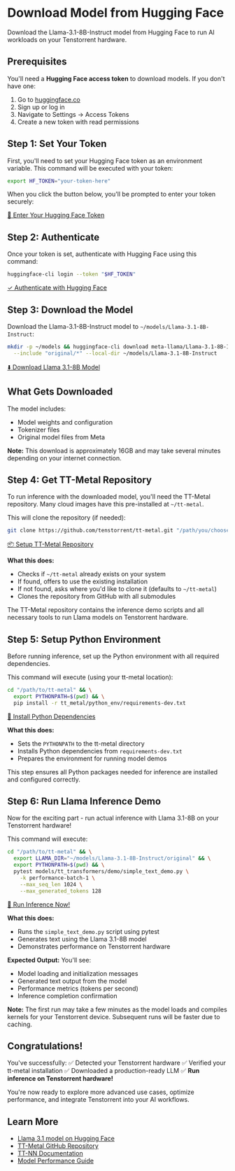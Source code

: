 # Download Model from Hugging Face

Download the Llama-3.1-8B-Instruct model from Hugging Face to run AI workloads on your Tenstorrent hardware.

## Prerequisites

You'll need a **Hugging Face access token** to download models. If you don't have one:

1. Go to [huggingface.co](https://huggingface.co)
2. Sign up or log in
3. Navigate to Settings → Access Tokens
4. Create a new token with read permissions

## Step 1: Set Your Token

First, you'll need to set your Hugging Face token as an environment variable. This command will be executed with your token:

```bash
export HF_TOKEN="your-token-here"
```

When you click the button below, you'll be prompted to enter your token securely:

[🔑 Enter Your Hugging Face Token](command:tenstorrent.setHuggingFaceToken)

## Step 2: Authenticate

Once your token is set, authenticate with Hugging Face using this command:

```bash
huggingface-cli login --token "$HF_TOKEN"
```

[✓ Authenticate with Hugging Face](command:tenstorrent.loginHuggingFace)

## Step 3: Download the Model

Download the Llama-3.1-8B-Instruct model to `~/models/Llama-3.1-8B-Instruct`:

```bash
mkdir -p ~/models && huggingface-cli download meta-llama/Llama-3.1-8B-Instruct \
  --include "original/*" --local-dir ~/models/Llama-3.1-8B-Instruct
```

[⬇️ Download Llama 3.1-8B Model](command:tenstorrent.downloadModel)

## What Gets Downloaded

The model includes:
- Model weights and configuration
- Tokenizer files
- Original model files from Meta

**Note:** This download is approximately 16GB and may take several minutes depending on your internet connection.

## Step 4: Get TT-Metal Repository

To run inference with the downloaded model, you'll need the TT-Metal repository. Many cloud images have this pre-installed at `~/tt-metal`.

This will clone the repository (if needed):

```bash
git clone https://github.com/tenstorrent/tt-metal.git "/path/you/choose" --recurse-submodules
```

[📦 Setup TT-Metal Repository](command:tenstorrent.cloneTTMetal)

**What this does:**
- Checks if `~/tt-metal` already exists on your system
- If found, offers to use the existing installation
- If not found, asks where you'd like to clone it (defaults to `~/tt-metal`)
- Clones the repository from GitHub with all submodules

The TT-Metal repository contains the inference demo scripts and all necessary tools to run Llama models on Tenstorrent hardware.

## Step 5: Setup Python Environment

Before running inference, set up the Python environment with all required dependencies.

This command will execute (using your tt-metal location):

```bash
cd "/path/to/tt-metal" && \
  export PYTHONPATH=$(pwd) && \
  pip install -r tt_metal/python_env/requirements-dev.txt
```

[🐍 Install Python Dependencies](command:tenstorrent.setupEnvironment)

**What this does:**
- Sets the `PYTHONPATH` to the tt-metal directory
- Installs Python dependencies from `requirements-dev.txt`
- Prepares the environment for running model demos

This step ensures all Python packages needed for inference are installed and configured correctly.

## Step 6: Run Llama Inference Demo

Now for the exciting part - run actual inference with Llama 3.1-8B on your Tenstorrent hardware!

This command will execute:

```bash
cd "/path/to/tt-metal" && \
  export LLAMA_DIR="~/models/Llama-3.1-8B-Instruct/original" && \
  export PYTHONPATH=$(pwd) && \
  pytest models/tt_transformers/demo/simple_text_demo.py \
    -k performance-batch-1 \
    --max_seq_len 1024 \
    --max_generated_tokens 128
```

[🚀 Run Inference Now!](command:tenstorrent.runInference)

**What this does:**
- Runs the `simple_text_demo.py` script using pytest
- Generates text using the Llama 3.1-8B model
- Demonstrates performance on Tenstorrent hardware

**Expected Output:**
You'll see:
- Model loading and initialization messages
- Generated text output from the model
- Performance metrics (tokens per second)
- Inference completion confirmation

**Note:** The first run may take a few minutes as the model loads and compiles kernels for your Tenstorrent device. Subsequent runs will be faster due to caching.

## Congratulations!

You've successfully:
✅ Detected your Tenstorrent hardware
✅ Verified your tt-metal installation
✅ Downloaded a production-ready LLM
✅ **Run inference on Tenstorrent hardware!**

You're now ready to explore more advanced use cases, optimize performance, and integrate Tenstorrent into your AI workflows.

## Learn More

- [Llama 3.1 model on Hugging Face](https://huggingface.co/meta-llama/Llama-3.1-8B-Instruct)
- [TT-Metal GitHub Repository](https://github.com/tenstorrent/tt-metal)
- [TT-NN Documentation](https://docs.tenstorrent.com/tt-metal/latest/ttnn/)
- [Model Performance Guide](https://github.com/tenstorrent/tt-metal/blob/main/models/tt_transformers/PERF.md)
